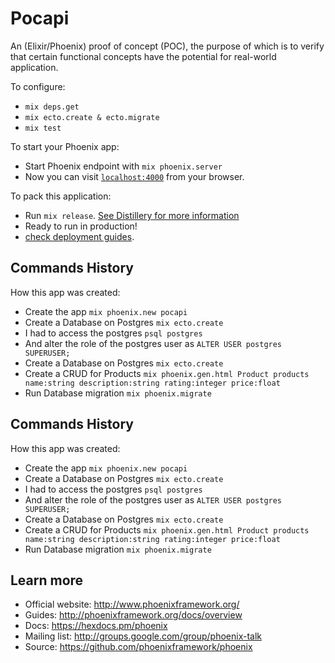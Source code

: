 # Pocapi
An (Elixir/Phoenix) proof of concept (POC), the purpose of which is to verify that certain functional concepts have the potential for real-world application.

To configure:

  * `mix deps.get`
  * `mix ecto.create & ecto.migrate`
  * `mix test`

To start your Phoenix app:

  * Start Phoenix endpoint with `mix phoenix.server`
  * Now you can visit [`localhost:4000`](http://localhost:4000) from your browser.

To pack this application:

  * Run `mix release`. [See Distillery for more information](https://github.com/bitwalker/distillery)
  * Ready to run in production!
  * [check deployment guides](http://www.phoenixframework.org/docs/deployment).

## Commands History

How this app was created:

  * Create the app `mix phoenix.new pocapi`
  * Create a Database on Postgres `mix ecto.create`
  * I had to access the postgres `psql postgres`
  * And alter the role of the postgres user as `ALTER USER postgres SUPERUSER;`
  * Create a Database on Postgres `mix ecto.create`
  * Create a CRUD for Products `mix phoenix.gen.html Product products name:string description:string rating:integer price:float`
  * Run Database migration `mix phoenix.migrate`

## Commands History

How this app was created:

  * Create the app `mix phoenix.new pocapi`
  * Create a Database on Postgres `mix ecto.create`
  * I had to access the postgres `psql postgres`
  * And alter the role of the postgres user as `ALTER USER postgres SUPERUSER;`
  * Create a Database on Postgres `mix ecto.create`
  * Create a CRUD for Products `mix phoenix.gen.html Product products name:string description:string rating:integer price:float`
  * Run Database migration `mix phoenix.migrate`

## Learn more

  * Official website: http://www.phoenixframework.org/
  * Guides: http://phoenixframework.org/docs/overview
  * Docs: https://hexdocs.pm/phoenix
  * Mailing list: http://groups.google.com/group/phoenix-talk
  * Source: https://github.com/phoenixframework/phoenix
